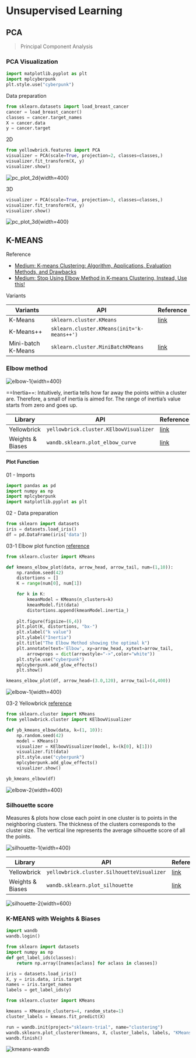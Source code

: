 # Unsupervised Learning

## PCA

> Principal Component Analysis
>

### PCA Visualization

```python
import matplotlib.pyplot as plt
import mplcyberpunk
plt.style.use("cyberpunk")
```

Data preparation

```python
from sklearn.datasets import load_breast_cancer
cancer = load_breast_cancer()
classes = cancer.target_names
X = cancer.data
y = cancer.target
```

2D

```python
from yellowbrick.features import PCA
visualizer = PCA(scale=True, projection=2, classes=classes,)
visualizer.fit_transform(X, y)
visualizer.show()
```

![pc_plot_2d](imgs/pc_plot_2d.png){width=400}

3D

```python
visualizer = PCA(scale=True, projection=3, classes=classes,)
visualizer.fit_transform(X, y)
visualizer.show()
```

![pc_plot_3d](imgs/pc_plot_3d.png){width=400}

## K-MEANS

Reference

- [Medium: K-means Clustering: Algorithm, Applications, Evaluation Methods, and Drawbacks](https://towardsdatascience.com/k-means-clustering-algorithm-applications-evaluation-methods-and-drawbacks-aa03e644b48a)
- [Medium: Stop Using Elbow Method in K-means Clustering, Instead, Use this!](https://towardsdatascience.com/elbow-method-is-not-sufficient-to-find-best-k-in-k-means-clustering-fc820da0631d)

Variants

| Variants           | API                                        | Reference                                                    |
| ------------------ | ------------------------------------------ | ------------------------------------------------------------ |
| K-Means            | `sklearn.cluster.KMeans`                   | [link](https://scikit-learn.org/stable/modules/generated/sklearn.cluster.KMeans.html) |
| K-Means++          | `sklearn.cluster.KMeans(init='k-means++')` |                                                              |
| Mini-batch K-Means | `sklearn.cluster.MiniBatchKMeans`          | [link](https://scikit-learn.org/stable/modules/generated/sklearn.cluster.MiniBatchKMeans.html) |

### Elbow method

![elbow-1](../imgs/elbow-1.png){width=400}

==Inertia==: Intuitively, inertia tells how far away the points within a cluster are. Therefore, a small of inertia is aimed for. The range of inertia’s value starts from zero and goes up.

| Library          | API                                    | Reference                                                    |
| ---------------- | -------------------------------------- | ------------------------------------------------------------ |
| Yellowbrick      | `yellowbrick.cluster.KElbowVisualizer` | [link](https://www.scikit-yb.org/en/latest/api/cluster/elbow.html) |
| Weights & Biases | `wandb.sklearn.plot_elbow_curve`       | [link](https://docs.wandb.ai/guides/integrations/scikit#elbow-plot) |

#### Plot Function

01 - Imports

```python
import pandas as pd
import numpy as np
import mplcyberpunk
import matplotlib.pyplot as plt
```

02 - Data preparation

```python
from sklearn import datasets
iris = datasets.load_iris()
df = pd.DataFrame(iris['data'])
```

03-1 Elbow plot function [reference](https://predictivehacks.com/k-means-elbow-method-code-for-python/)

```python
from sklearn.cluster import KMeans

def kmeans_elbow_plot(data, arrow_head, arrow_tail, num=(1,10)):
    np.random.seed(42)
    distortions = []
    K = range(num[0], num[1])

    for k in K:
        kmeanModel = KMeans(n_clusters=k)
        kmeanModel.fit(data)
        distortions.append(kmeanModel.inertia_)
    
    plt.figure(figsize=(6,4))
    plt.plot(K, distortions, "bx-")
    plt.xlabel("k value")
    plt.ylabel("Inertia")
    plt.title("The Elbow Method showing the optimal k")
    plt.annotate(text='Elbow', xy=arrow_head, xytext=arrow_tail,
        arrowprops = dict(arrowstyle="->",color="white"))
    plt.style.use("cyberpunk")
    mplcyberpunk.add_glow_effects()
    plt.show()
```

```python
kmeans_elbow_plot(df, arrow_head=(3.0,120), arrow_tail=(4,400))
```

![elbow-1](imgs/elbow-1.png){width=400}

03-2 Yellowbrick [reference](https://www.scikit-yb.org/en/latest/api/cluster/elbow.html)

```python
from sklearn.cluster import KMeans
from yellowbrick.cluster import KElbowVisualizer

def yb_kmeans_elbow(data, k=(1, 10)):
    np.random.seed(42)
    model = KMeans()
    visualizer = KElbowVisualizer(model, k=(k[0], k[1]))
    visualizer.fit(data)
    plt.style.use("cyberpunk")
    mplcyberpunk.add_glow_effects()
    visualizer.show()
```

```python
yb_kmeans_elbow(df)
```

![elbow-2](imgs/elbow-2.png){width=400}

### Silhouette score

Measures & plots how close each point in one cluster is to points in the neighboring clusters. The thickness of the clusters corresponds to the cluster size. The vertical line represents the average silhouette score of all the points.

![silhouette-1](../imgs/silhouette-1.png){width=400}

| Library          | API                                        | Reference                                                    |
| ---------------- | ------------------------------------------ | ------------------------------------------------------------ |
| Yellowbrick      | `yellowbrick.cluster.SilhouetteVisualizer` | [link](https://www.scikit-yb.org/en/latest/api/cluster/silhouette.html) |
| Weights & Biases | `wandb.sklearn.plot_silhouette`            | [link](https://docs.wandb.ai/guides/integrations/scikit#silhouette-plot) |

![silhouette-2](../imgs/silhouette-2.png){width=600}

### K-MEANS with Weights & Biases

```python
import wandb
wandb.login()
```

```python
from sklearn import datasets
import numpy as np
def get_label_ids(classes):
    return np.array([names[aclass] for aclass in classes])

iris = datasets.load_iris()
X, y = iris.data, iris.target
names = iris.target_names
labels = get_label_ids(y)
```

```python
from sklearn.cluster import KMeans

kmeans = KMeans(n_clusters=4, random_state=1)
cluster_labels = kmeans.fit_predict(X)
```

```python
run = wandb.init(project="sklearn-trial", name="clustering")
wandb.sklearn.plot_clusterer(kmeans, X, cluster_labels, labels, "KMeans")
wandb.finish()
```

![kmeans-wandb](imgs/kmeans-wandb.png)

